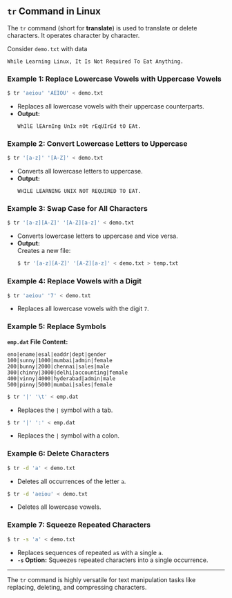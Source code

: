 
## `tr` Command in Linux

The `tr` command (short for **translate**) is used to translate or delete characters. It operates character by character.

Consider `demo.txt` with data
```plaintext
While Learning Linux, It Is Not Required To Eat Anything.
```

### Example 1: Replace Lowercase Vowels with Uppercase Vowels
```bash
$ tr 'aeiou' 'AEIOU' < demo.txt
```
- Replaces all lowercase vowels with their uppercase counterparts.
- **Output:**
  ```
  WhIlE lEArnIng UnIx nOt rEqUIrEd tO EAt.
  ```

### Example 2: Convert Lowercase Letters to Uppercase
```bash
$ tr '[a-z]' '[A-Z]' < demo.txt
```
- Converts all lowercase letters to uppercase.
- **Output:**
  ```
  WHILE LEARNING UNIX NOT REQUIRED TO EAT.
  ```

### Example 3: Swap Case for All Characters
```bash
$ tr '[a-z][A-Z]' '[A-Z][a-z]' < demo.txt
```
- Converts lowercase letters to uppercase and vice versa.
- **Output:**  
  Creates a new file:
  ```bash
  $ tr '[a-z][A-Z]' '[A-Z][a-z]' < demo.txt > temp.txt
  ```

### Example 4: Replace Vowels with a Digit
```bash
$ tr 'aeiou' '7' < demo.txt
```
- Replaces all lowercase vowels with the digit `7`.

### Example 5: Replace Symbols
**`emp.dat` File Content:**
```plaintext
eno|ename|esal|eaddr|dept|gender
100|sunny|1000|mumbai|admin|female
200|bunny|2000|chennai|sales|male
300|chinny|3000|delhi|accounting|female
400|vinny|4000|hyderabad|admin|male
500|pinny|5000|mumbai|sales|female
```

```bash
$ tr '|' '\t' < emp.dat
```
- Replaces the `|` symbol with a tab.
```bash
$ tr '|' ':' < emp.dat
```
- Replaces the `|` symbol with a colon.

### Example 6: Delete Characters
```bash
$ tr -d 'a' < demo.txt
```
- Deletes all occurrences of the letter `a`.
```bash
$ tr -d 'aeiou' < demo.txt
```
- Deletes all lowercase vowels.

### Example 7: Squeeze Repeated Characters
```bash
$ tr -s 'a' < demo.txt
```
- Replaces sequences of repeated `a`s with a single `a`.
- **`-s` Option:** Squeezes repeated characters into a single occurrence.

---

The `tr` command is highly versatile for text manipulation tasks like replacing, deleting, and compressing characters.
